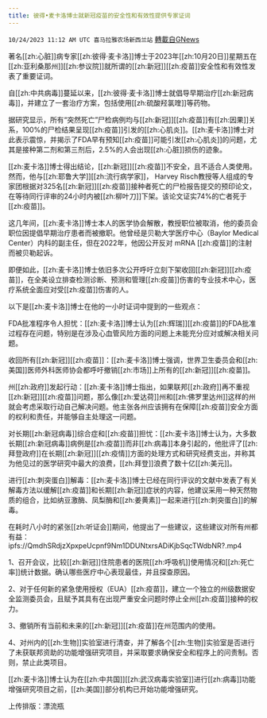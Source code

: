 ```yaml
---
title: 彼得•麦卡洛博士就新冠疫苗的安全性和有效性提供专家证词
---
```

`10/24/2023 11:12 AM UTC 喜马拉雅农场新西兰站` [轉載自GNews](https://gnews.org/articles/1874031)

         

著名[[zh:心脏]]病专家[[zh:彼得·麦卡洛]]博士于2023年[[zh:10月20日]]星期五在[[zh:亚利桑那州]][[zh:参议院]]就所谓的[[zh:新冠]][[zh:疫苗]]安全性和有效性发表了重要证词。

自[[zh:中共病毒]]蔓延以来，[[zh:彼得·麦卡洛]]博士就倡导早期治疗[[zh:新冠病毒]]，并建立了一套治疗方案，包括使用[[zh:硫酸羟氯喹]]等药物。

据研究显示，所有“突然死亡”尸检病例均与[[zh:新冠]][[zh:疫苗]]有[[zh:因果]]关系，100%的尸检结果呈现[[zh:疫苗]]引发的[[zh:心肌炎]]。[[zh:麦卡洛]]博士对此表示震惊，并揭示了FDA早有预知[[zh:疫苗]]可能引发[[zh:心肌炎]]的问题，尤其是接种第二剂和第三剂后，2.5%的人会出现[[zh:心脏]]损伤的迹象。

[[zh:麦卡洛]]博士得出结论，[[zh:新冠]][[zh:疫苗]]不安全，且不适合人类使用。然而，他与[[zh:耶鲁大学]][[zh:流行病学家]]， Harvey Risch教授等人组成的专家团根据对325名[[zh:新冠]][[zh:疫苗]]接种者死亡的尸检报告提交的预印论文，在等待同行评审的24小时内被[[zh:柳叶刀]]下架。该论文证实74%的亡者死于[[zh:疫苗]]。

这几年间，[[zh:麦卡洛]]博士本人的医学协会解散，教授职位被取消，他的委员会职位因提倡早期治疗患者而被撤职。他曾经是贝勒大学医疗中心（Baylor Medical Center）内科的副主任，但在2022年，他因公开反对 mRNA [[zh:疫苗]]的注射而被贝勒起诉。

即便如此，[[zh:麦卡洛]]博士依旧多次公开呼吁立刻下架收回[[zh:新冠]][[zh:疫苗]]，在全美设立排查检测诊断、预测和管理[[zh:疫苗]]伤害的专业技术中心，医疗系统全面应对受[[zh:疫苗]]伤害的人。

以下是[[zh:麦卡洛]]博士在他的一小时证词中提到的一些观点：

FDA批准程序令人担忧：[[zh:麦卡洛]]博士认为[[zh:辉瑞]][[zh:疫苗]]的FDA批准过程存在问题，特别是在涉及心血管风险方面的问题上未能充分应对或解决相关问题。

收回所有[[zh:新冠]][[zh:疫苗]]：[[zh:麦卡洛]]博士强调，世界卫生委员会和[[zh:美国]]医师外科医师协会都呼吁撤销[[zh:市场]]上所有的[[zh:新冠]][[zh:疫苗]]。

州[[zh:政府]]发起行动：[[zh:麦卡洛]]博士指出，如果联邦[[zh:政府]]再不重视[[zh:新冠]][[zh:疫苗]]问题，那么像[[zh:爱达荷]]州和[[zh:佛罗里达州]]这样的州就会考虑采取行动自己解决问题。他主张各州应该拥有在保障[[zh:疫苗]]安全方面的权利和责任，并能够自主处理这一问题。

对长期[[zh:新冠病毒]]综合症和[[zh:疫苗]]担忧：[[zh:麦卡洛]]博士认为，大多数长期[[zh:新冠病毒]]病例是[[zh:疫苗]]而非[[zh:病毒]]本身引起的，他批评了[[zh:拜登政府]]在长期[[zh:新冠]][[zh:疫情]]方面的处理方式和研究经费支出，并称其为他见过的医学研究中最大的浪费，[[zh:拜登]]浪费了数十亿[[zh:美元]]。

进行[[zh:刺突蛋白]]解毒：[[zh:麦卡洛]]博士已经在同行评议的文献中发表了有关解毒方法以缓解[[zh:疫苗]]和长期[[zh:新冠]]症状的内容，他建议采用一种天然物质的组合，比如纳豆激酶、凤梨酶和[[zh:姜黄素]]一起来进行[[zh:刺突蛋白]]的解毒。


在耗时八小时的紧张[[zh:听证会]]期间，他提出了一些建议，这些建议对所有州都有益：
ipfs://QmdhSRdjzXpxpeUcpnf9Nm1DDUNtxrsADiKjbSqcTWdbNR?.mp4

1、召开会议，比较[[zh:新冠]]住院患者的医院[[zh:呼吸机]]使用情况和[[zh:死亡率]]统计数据。确认哪些医疗中心表现最佳，并且探查原因。

2、对于任何新的紧急使用授权（EUA）[[zh:疫苗]]，建立一个独立的州级数据安全监测委员会，且赋予其具有在出现严重安全问题时停止全州[[zh:疫苗]]接种的权力。

3、撤销所有当前和未来的[[zh:新冠]][[zh:疫苗]]在州范围内的使用。

4、对州内的[[zh:生物]]实验室进行清查，并了解各个[[zh:生物]]实验室是否进行了未获联邦资助的功能增强研究项目，并采取要求确保安全和程序上的问责制。否则，禁止此类项目。

[[zh:麦卡洛]]博士认为在[[zh:中共国]][[zh:武汉病毒实验室]]进行[[zh:病毒]]功能增强研究项目之前，[[zh:美国]]部分机构已开始功能增强研究。

上传排版：漂流瓶
